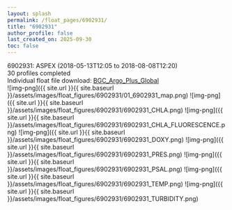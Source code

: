 ```yaml
---
layout: splash
permalink: /float_pages/6902931/
title: "6902931"
author_profile: false
last_created_on: 2025-09-30
toc: false
---
```

 
6902931: ASPEX (2018-05-13T12:05 to 2018-08-08T12:20)\
30 profiles completed\
Individual float file download: [BGC_Argo_Plus_Global](https://ftp.soest.hawaii.edu/bgc_argo_plus/Individual_Floats/outliers_removed/6902931_Sprof_processed.nc)\
![img-png]({{ site.url }}{{ site.baseurl }}/assets/images/float_figures/6902931/01_6902931_map.png)
![img-png]({{ site.url }}{{ site.baseurl }}/assets/images/float_figures/6902931/6902931_CHLA.png)
![img-png]({{ site.url }}{{ site.baseurl }}/assets/images/float_figures/6902931/6902931_CHLA_FLUORESCENCE.png)
![img-png]({{ site.url }}{{ site.baseurl }}/assets/images/float_figures/6902931/6902931_DOXY.png)
![img-png]({{ site.url }}{{ site.baseurl }}/assets/images/float_figures/6902931/6902931_PRES.png)
![img-png]({{ site.url }}{{ site.baseurl }}/assets/images/float_figures/6902931/6902931_PSAL.png)
![img-png]({{ site.url }}{{ site.baseurl }}/assets/images/float_figures/6902931/6902931_TEMP.png)
![img-png]({{ site.url }}{{ site.baseurl }}/assets/images/float_figures/6902931/6902931_TURBIDITY.png)
